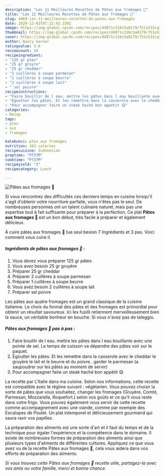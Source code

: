 ```yaml
---
description: "Les 11 Meilleures Recettes de Pâtes aux fromages 🧀"
title: "Les 11 Meilleures Recettes de Pâtes aux fromages 🧀"
slug: 4469-les-11-meilleures-recettes-de-pates-aux-fromages
date: 2020-12-03T07:32:03.339Z
image: https://img-global.cpcdn.com/recipes/dd071c310c5a8179/751x532cq70/pates-aux-fromages-🧀-photo-principale-de-la-recette.jpg
thumbnail: https://img-global.cpcdn.com/recipes/dd071c310c5a8179/751x532cq70/pates-aux-fromages-🧀-photo-principale-de-la-recette.jpg
cover: https://img-global.cpcdn.com/recipes/dd071c310c5a8179/751x532cq70/pates-aux-fromages-🧀-photo-principale-de-la-recette.jpg
author: Nancy Garner
ratingvalue: 3.6
reviewcount: 10
recipeingredient:
- "125 gr ptes"
- "25 gr gruyre"
- "25 gr cheddar"
- "2 cuillères à soupe parmesan"
- "1 cuillères à soupe beurre"
- "2 cuillères à soupe lait"
- " sel poivre"
recipeinstructions:
- "Faire bouillir de l eau. mettre les pâtes dans l eau bouillante avec une pointe de sel. Le temps de cuisson va dépendre des pâtes voir sur le paquet."
- "Égoutter les pâtes. Et les remettre dans la casserole avec le cheddar le gruyère le lait et le beurre et du poivre.. garder le parmesan (a saupoudrer sur les pâtes au moment de servir)"
- "Pour accompagner faire un steak haché bon appétit 😋"
categories:
- Resep
tags:
- ptes
- aux
- fromages

katakunci: ptes aux fromages 
nutrition: 263 calories
recipecuisine: Indonesian
preptime: "PT37M"
cooktime: "PT37M"
recipeyield: "3"
recipecategory: Lunch

---
```



![Pâtes aux fromages 🧀](https://img-global.cpcdn.com/recipes/dd071c310c5a8179/751x532cq70/pates-aux-fromages-🧀-photo-principale-de-la-recette.jpg)

Si vous rencontrez des difficultés ces derniers temps en cuisine lorsqu'il s'agit d'obtenir votre nourriture parfaite, vous n'êtes pas le seul. De nombreuses personnes ont un talent culinaire naturel, mais pas une expertise tout à fait suffisante pour préparer à la perfection. Ce plat <strong> Pâtes aux fromages 🧀 </strong> est un bon début, très facile à préparer et également délicieux.

<!--inarticleads1-->

À cuire pâtes aux fromages 🧀 tue seul besion 7 Ingrédients et 3 pas. Voici comment vous cuire il.

##### Ingrédients de pâtes aux fromages 🧀 :

1. Vous devez vous préparer 125 gr pâtes
1. Vous avez besoin 25 gr gruyère
1. Préparer 25 gr cheddar
1. Préparer 2 cuillères à soupe parmesan
1. Préparer 1 cuillères à soupe beurre
1. Vous avez besoin 2 cuillères à soupe lait
1. Préparer  sel poivre


Les pâtes aux quatre fromages est un grand classique de la cuisine italienne. Le choix du format des pâtes et des fromages est primordial pour obtenir un résultat savoureux. Ici les fusilli retiennent merveilleusement bien la sauce, un véritable bonheur en bouche. Si vous n&#39;avez pas de taleggio. 

<!--inarticleads2-->

##### Pâtes aux fromages 🧀 pas à pas :

1. Faire bouillir de l eau. mettre les pâtes dans l eau bouillante avec une pointe de sel. Le temps de cuisson va dépendre des pâtes voir sur le paquet.
1. Égoutter les pâtes. Et les remettre dans la casserole avec le cheddar le gruyère le lait et le beurre et du poivre.. garder le parmesan (a saupoudrer sur les pâtes au moment de servir)
1. Pour accompagner faire un steak haché bon appétit 😋


La recette par L&#39;Italie dans ma cuisine. Selon nos informations, cette recette est compatible avec le régime suivant : végétarien. Vous pouvez choisir la sorte de pâtes que vous souhaitez, changer les fromages (Gruyère, Comté, Parmesan, Mozzarella, Roquefort.) selon vos goûts et ce qu&#39;il vous reste dans votre frigo. Vous pouvez également vous servir de cette recette comme accompagnement avec une viande, comme par exemple des Escalopes de Poulet. Un plat intemporel et délicieusement gourmand qui saura ravir vos papilles. 

<!--inarticleads1-->

<p>
La préparation des aliments est une sorte d'art et il faut du temps et de la technique pour égaler l'expérience et la compétence dans le domaine. Il existe de nombreuses formes de préparation des aliments ainsi que plusieurs types d'aliments de différentes cultures. Appliquez ce que vous avez vu de la recette Pâtes aux fromages 🧀, cela vous aidera dans vos efforts de préparation des aliments.
</p>

<p>
<i>Si vous trouvez cette Pâtes aux fromages 🧀 recette utile, partagez-la avec vos amis ou votre famille, merci et bonne chance.</i>
</p>
